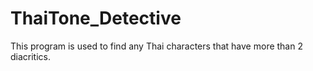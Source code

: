 # ThaiTone_Detective
This program is used to find any Thai characters that have more than 2 diacritics.
